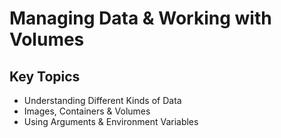 # Managing Data & Working with Volumes

## Key Topics

- Understanding Different Kinds of Data
- Images, Containers & Volumes
- Using Arguments & Environment Variables
